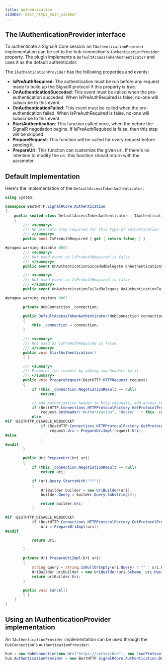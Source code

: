 ```yaml
---
title: Authentication
sidebar: best_http2_main_sidebar
---
```


## The IAuthenticationProvider interface

To authenticate a SignalR Core session an `IAuthenticationProvider` implementation can be set to the hub connection's `AuthenticationProvider` property. The plugin implements a `DefaultAccessTokenAuthenticator` and uses it as the default authenticator.

The `IAuthenticationProvider` has the following properties and events:

- **IsPreAuthRequired**: The authentication must be run before any request made to build up the SignalR protocol if this property is true.
- **OnAuthenticationSucceded**: This event must be called when the pre-authentication succeded. When IsPreAuthRequired is false, no-one will subscribe to this event.
- **OnAuthenticationFailed**: This event must be called when the pre-authentication failed. When IsPreAuthRequired is false, no-one will subscribe to this event.
- **StartAuthentication**: This function called once, when the before the SignalR negotiation begins. If IsPreAuthRequired is false, then this step will be skipped.
- **PrepareRequest**: This function will be called for every request before sending it.
- **PrepareUri**: This function can customize the given uri. If there's no intention to modify the uri, this function should return with the parameter.

## Default Implementation

Here's the implementation of the `DefaultAccessTokenAuthenticator`:

```csharp
using System;

namespace BestHTTP.SignalRCore.Authentication
{
    public sealed class DefaultAccessTokenAuthenticator : IAuthenticationProvider
    {
        /// <summary>
        /// No pre-auth step required for this type of authentication
        /// </summary>
        public bool IsPreAuthRequired { get { return false; } }

#pragma warning disable 0067
        /// <summary>
        /// Not used event as IsPreAuthRequired is false
        /// </summary>
        public event OnAuthenticationSuccededDelegate OnAuthenticationSucceded;

        /// <summary>
        /// Not used event as IsPreAuthRequired is false
        /// </summary>
        public event OnAuthenticationFailedDelegate OnAuthenticationFailed;

#pragma warning restore 0067

        private HubConnection _connection;

        public DefaultAccessTokenAuthenticator(HubConnection connection)
        {
            this._connection = connection;
        }

        /// <summary>
        /// Not used as IsPreAuthRequired is false
        /// </summary>
        public void StartAuthentication()
        { }

        /// <summary>
        /// Prepares the request by adding two headers to it
        /// </summary>
        public void PrepareRequest(BestHTTP.HTTPRequest request)
        {
            if (this._connection.NegotiationResult == null)
                return;

            // Add Authorization header to http requests, add access_token param to the uri otherwise
            if (BestHTTP.Connections.HTTPProtocolFactory.GetProtocolFromUri(request.CurrentUri) == BestHTTP.Connections.SupportedProtocols.HTTP)
                request.SetHeader("Authorization", "Bearer " + this._connection.NegotiationResult.AccessToken);
            else
#if !BESTHTTP_DISABLE_WEBSOCKET
                if (BestHTTP.Connections.HTTPProtocolFactory.GetProtocolFromUri(request.Uri) != BestHTTP.Connections.SupportedProtocols.WebSocket)
                    request.Uri = PrepareUriImpl(request.Uri);
#else
                ;
#endif
        }

        public Uri PrepareUri(Uri uri)
        {
            if (this._connection.NegotiationResult == null)
                return uri;

            if (uri.Query.StartsWith("??"))
            {
                UriBuilder builder = new UriBuilder(uri);
                builder.Query = builder.Query.Substring(2);

                return builder.Uri;
            }

#if !BESTHTTP_DISABLE_WEBSOCKET
            if (BestHTTP.Connections.HTTPProtocolFactory.GetProtocolFromUri(uri) == BestHTTP.Connections.SupportedProtocols.WebSocket)
                uri = PrepareUriImpl(uri);
#endif

            return uri;

        }

        private Uri PrepareUriImpl(Uri uri)
        {
            string query = string.IsNullOrEmpty(uri.Query) ? "" : uri.Query + "&";
            UriBuilder uriBuilder = new UriBuilder(uri.Scheme, uri.Host, uri.Port, uri.AbsolutePath, query + "access_token=" + this._connection.NegotiationResult.AccessToken);
            return uriBuilder.Uri;
        }

        public void Cancel()
        { }
    }
}
```

## Using an IAuthenticationProvider implementation

An `IAuthenticationProvider` implementation can be used through the `HubConnection`'s `AuthenticationProvider`:
```csharp
hub = new HubConnection(new Uri("https://server/hub"), new JsonProtocol(new LitJsonEncoder()));
hub.AuthenticationProvider = new BestHTTP.SignalRCore.Authentication.DefaultAccessTokenAuthenticator(hub);
```
